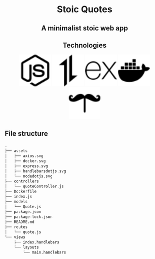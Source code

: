 <h1 align="center">Stoic Quotes</h1>

<h2 align="center">A minimalist stoic web app</h2>

<h2 align="center">Technologies</h2>
  <p align="center" >
    <a href="https://nodejs.org/en"><img src="./assets/nodedotjs.svg" alt="nodejs" width=100></a>
    <a href="https://axios-http.com/"><img src="./assets/axios.svg" alt="axios" width=100></a>
    <a href="https://expressjs.com/pt-br/"><img src="./assets/express.svg" alt="express" width=100></a>
    <a href="https://www.docker.com/"><img src="./assets/docker.svg" alt="docker" width=100></a>
    <a href="https://www.npmjs.com/package/express-handlebars"><img src="./assets/handlebarsdotjs.svg" alt="handlebars" width=100></a>
  </p>

## File structure
    .
    ├── assets
    │   ├── axios.svg
    │   ├── docker.svg
    │   ├── express.svg
    │   ├── handlebarsdotjs.svg
    │   └── nodedotjs.svg
    ├── controllers
    │   └── quoteController.js
    ├── Dockerfile
    ├── index.js
    ├── models
    │   └── Quote.js
    ├── package.json
    ├── package-lock.json
    ├── README.md
    ├── routes
    │   └── quote.js
    └── views
        ├── index.handlebars
        └── layouts
            └── main.handlebars